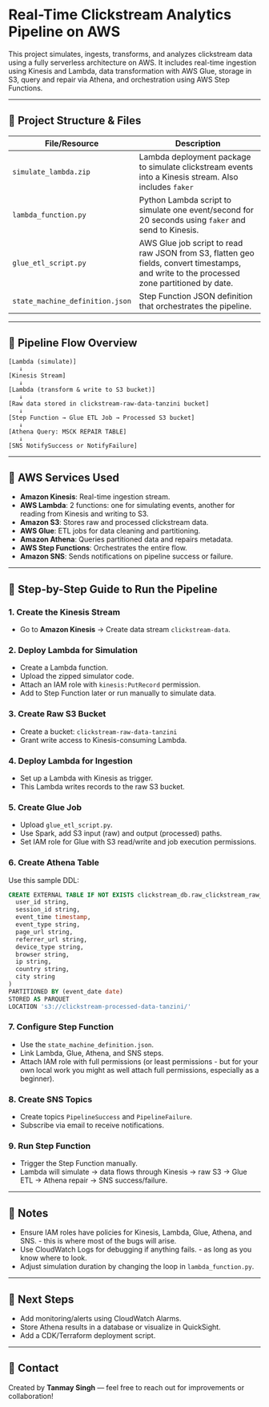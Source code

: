 # Real-Time Clickstream Analytics Pipeline on AWS

This project simulates, ingests, transforms, and analyzes clickstream data using a fully serverless architecture on AWS. It includes real-time ingestion using Kinesis and Lambda, data transformation with AWS Glue, storage in S3, query and repair via Athena, and orchestration using AWS Step Functions.

---

## 📁 Project Structure & Files

| File/Resource | Description |
|---------------|-------------|
| `simulate_lambda.zip` | Lambda deployment package to simulate clickstream events into a Kinesis stream. Also includes `faker`|
| `lambda_function.py` | Python Lambda script to simulate one event/second for 20 seconds using `faker` and send to Kinesis. |
| `glue_etl_script.py` | AWS Glue job script to read raw JSON from S3, flatten geo fields, convert timestamps, and write to the processed zone partitioned by date. |
| `state_machine_definition.json` | Step Function JSON definition that orchestrates the pipeline. |

---

## 🧪 Pipeline Flow Overview

```
[Lambda (simulate)]
   ↓
[Kinesis Stream]
   ↓
[Lambda (transform & write to S3 bucket)]
   ↓
[Raw data stored in clickstream-raw-data-tanzini bucket]
   ↓
[Step Function → Glue ETL Job → Processed S3 bucket]
   ↓
[Athena Query: MSCK REPAIR TABLE]
   ↓
[SNS NotifySuccess or NotifyFailure]
```

---

## 🧰 AWS Services Used

- **Amazon Kinesis**: Real-time ingestion stream.
- **AWS Lambda**: 2 functions: one for simulating events, another for reading from Kinesis and writing to S3.
- **Amazon S3**: Stores raw and processed clickstream data.
- **AWS Glue**: ETL jobs for data cleaning and partitioning.
- **Amazon Athena**: Queries partitioned data and repairs metadata.
- **AWS Step Functions**: Orchestrates the entire flow.
- **Amazon SNS**: Sends notifications on pipeline success or failure.

---

## 🚀 Step-by-Step Guide to Run the Pipeline

### 1. **Create the Kinesis Stream**
- Go to **Amazon Kinesis** → Create data stream `clickstream-data`.

### 2. **Deploy Lambda for Simulation**
- Create a Lambda function.
- Upload the zipped simulator code.
- Attach an IAM role with `kinesis:PutRecord` permission.
- Add to Step Function later or run manually to simulate data.

### 3. **Create Raw S3 Bucket**
- Create a bucket: `clickstream-raw-data-tanzini`
- Grant write access to Kinesis-consuming Lambda.

### 4. **Deploy Lambda for Ingestion**
- Set up a Lambda with Kinesis as trigger.
- This Lambda writes records to the raw S3 bucket.

### 5. **Create Glue Job**
- Upload `glue_etl_script.py`.
- Use Spark, add S3 input (raw) and output (processed) paths.
- Set IAM role for Glue with S3 read/write and job execution permissions.

### 6. **Create Athena Table**
Use this sample DDL:
```sql
CREATE EXTERNAL TABLE IF NOT EXISTS clickstream_db.raw_clickstream_raw_data_tanzini (
  user_id string,
  session_id string,
  event_time timestamp,
  event_type string,
  page_url string,
  referrer_url string,
  device_type string,
  browser string,
  ip string,
  country string,
  city string
)
PARTITIONED BY (event_date date)
STORED AS PARQUET
LOCATION 's3://clickstream-processed-data-tanzini/'
```

### 7. **Configure Step Function**
- Use the `state_machine_definition.json`.
- Link Lambda, Glue, Athena, and SNS steps.
- Attach IAM role with full permissions (or least permissions - but for your own local work you might as well attach full permissions, especially as a beginner).

### 8. **Create SNS Topics**
- Create topics `PipelineSuccess` and `PipelineFailure`.
- Subscribe via email to receive notifications.

### 9. **Run Step Function**
- Trigger the Step Function manually.
- Lambda will simulate → data flows through Kinesis → raw S3 → Glue ETL → Athena repair → SNS success/failure.

---

## 📝 Notes

- Ensure IAM roles have policies for Kinesis, Lambda, Glue, Athena, and SNS. - this is where most of the bugs will arise.
- Use CloudWatch Logs for debugging if anything fails. - as long as you know where to look. 
- Adjust simulation duration by changing the loop in `lambda_function.py`.

---

## 📌 Next Steps
- Add monitoring/alerts using CloudWatch Alarms.
- Store Athena results in a database or visualize in QuickSight.
- Add a CDK/Terraform deployment script.

---

## 📧 Contact
Created by **Tanmay Singh** — feel free to reach out for improvements or collaboration!
